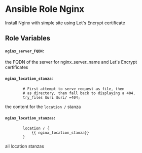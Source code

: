 # Ansible Role Nginx
Install Nginx with simple site using Let's Encrypt certificate

## Role Variables

#### `nginx_server_FQDN`:
the FQDN of the server for nginx_server_name and Let's Encrypt certificates

#### `nginx_location_stanza`: 
```
        # First attempt to serve request as file, then
        # as directory, then fall back to displaying a 404.
        try_files $uri $uri/ =404;
```
the content for the `location /` stanza

#### `nginx_location_stanzas`: 
```
        location / {
            {{ nginx_location_stanza}}
        }
```
all location stanzas